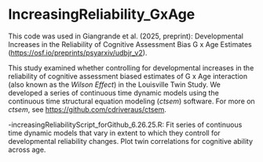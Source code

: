 # IncreasingReliability_GxAge
This code was used in Giangrande et al. (2025, preprint): Developmental Increases in the Reliability of Cognitive Assessment Bias G x Age Estimates (https://osf.io/preprints/psyarxiv/udbjr_v2).

This study examined whether controlling for developmental increases in the reliability of cognitive assessment biased estimates of G x Age interaction (also known as the _Wilson Effect_) in the Louisville Twin Study. We developed a series of continuous time dynamic models using the continuous time structural equation modeling (_ctsem_) software. For more on _ctsem_, see https://github.com/cdriveraus/ctsem.

-increasingReliabilityScript_forGithub_6.26.25.R: Fit series of continuous time dynamic models that vary in extent to which they controll for developmental reliability changes. Plot twin correlations for cognitive ability across age.  



 

